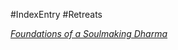 #IndexEntry #Retreats

[_Foundations of a Soulmaking Dharma_](https://dharmaseed.org/retreats/3972/)
